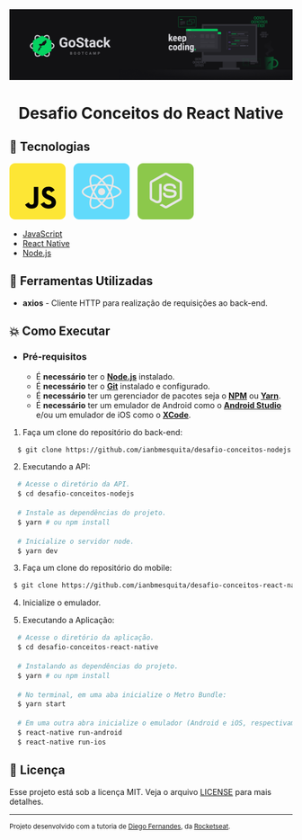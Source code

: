 <img alt="GoStack" src=".github/banner-gostack.png" />

<h1 align="center">
    Desafio Conceitos do React Native
</h1>

## :rocket: Tecnologias

<p float="left">
  <img alt="JavaScript" src=".github/javascript.svg"/>
  <img alt="React Native" src=".github/react-native.svg" hspace="10"/>
  <img alt="NodeJS" src=".github/node.svg"/>
</p>


-  [JavaScript](https://www.w3schools.com/js/)
-  [React Native](https://reactnative.dev/)
-  [Node.js](https://nodejs.org/en/)

## :wrench: Ferramentas Utilizadas

- **axios** - Cliente HTTP para realização de requisições ao back-end.


## :boom: Como Executar

- ### **Pré-requisitos**

  - É **necessário** ter o **[Node.js](https://nodejs.org/en/)** instalado.
  - É **necessário** ter o **[Git](https://git-scm.com/)** instalado e configurado.
  - É **necessário** ter um gerenciador de pacotes seja o **[NPM](https://www.npmjs.com/)** ou **[Yarn](https://yarnpkg.com/)**.
  - É **necessário** ter um emulador de Android como o **[Android Studio](https://developer.android.com/studio)** e/ou um emulador de iOS como o **[XCode](https://apps.apple.com/br/app/xcode/id497799835?mt=12)**.

1. Faça um clone do repositório do back-end:

```sh
  $ git clone https://github.com/ianbmesquita/desafio-conceitos-nodejs.git
```

2. Executando a API:

```sh
  # Acesse o diretório da API.
  $ cd desafio-conceitos-nodejs

  # Instale as dependências do projeto.
  $ yarn # ou npm install

  # Inicialize o servidor node.
  $ yarn dev	
```

3. Faça um clone do repositório do mobile:

 ```sh
  $ git clone https://github.com/ianbmesquita/desafio-conceitos-react-native.git
```

4. Inicialize o emulador.

5. Executando a Aplicação:

```sh
  # Acesse o diretório da aplicação.
  $ cd desafio-conceitos-react-native

  # Instalando as dependências do projeto.
  $ yarn # ou npm install

  # No terminal, em uma aba inicialize o Metro Bundle:
  $ yarn start

  # Em uma outra abra inicialize o emulador (Android e iOS, respectivamente).
  $ react-native run-android
  $ react-native run-ios	
```


## :memo: Licença

Esse projeto está sob a licença MIT. Veja o arquivo [LICENSE](LICENSE) para mais detalhes.

---
<sup>Projeto desenvolvido com a tutoria de [Diego Fernandes](https://github.com/diego3g), da [Rocketseat](rocketseat.com.br).</sup>
